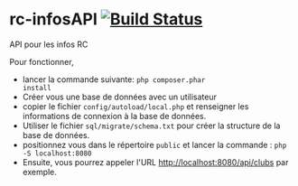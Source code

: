 rc-infosAPI [![Build Status](https://travis-ci.org/Azema/rc-infosAPI.png?branch=master)](https://travis-ci.org/Azema/rc-infosAPI)
===========

API pour les infos RC

Pour fonctionner, 
* lancer la commande suivante: <code>php composer.phar install</code>
* Créer vous une base de données avec un utilisateur
* copier le fichier <code>config/autoload/local.php</code> et renseigner les informations de connexion à la base de données.
* Utiliser le fichier <code>sql/migrate/schema.txt</code> pour créer la structure de la base de données.
* positionnez vous dans le répertoire <code>public</code> et lancer la commande : <code>php -S localhost:8080</code>
* Ensuite, vous pourrez appeler l'URL [http://localhost:8080/api/clubs](http://localhost:8080/api/clubs) par exemple.
